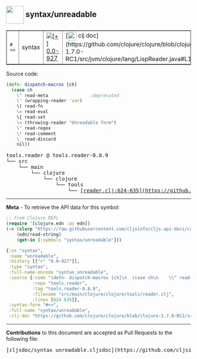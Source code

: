 ## <img width="48px" valign="middle" src="http://i.imgur.com/Hi20huC.png"> syntax/unreadable

 <table border="1">
<tr>
<td><samp>#<></samp></td>
<td>syntax</td>
<td><a href="https://github.com/cljsinfo/cljs-api-docs/tree/0.0-927"><img valign="middle" alt="[+] 0.0-927" src="https://img.shields.io/badge/+-0.0--927-lightgrey.svg"></a> </td>
<td>
[<img height="24px" valign="middle" src="http://i.imgur.com/1GjPKvB.png"> clj doc](https://github.com/clojure/clojure/blob/clojure-1.7.0-RC1/src/jvm/clojure/lang/LispReader.java#L115)
</td>
</tr>
</table>






Source code:

```clj
(defn- dispatch-macros [ch]
  (case ch
    \^ read-meta                ;deprecated
    \' (wrapping-reader 'var)
    \( read-fn
    \= read-eval
    \{ read-set
    \< (throwing-reader "Unreadable form")
    \" read-regex
    \! read-comment
    \_ read-discard
    nil))
```

 <pre>
tools.reader @ tools.reader-0.8.9
└── src
    └── main
        └── clojure
            └── clojure
                └── tools
                    └── <ins>[reader.clj:624-635](https://github.com/clojure/tools.reader/blob/tools.reader-0.8.9/src/main/clojure/clojure/tools/reader.clj#L624-L635)</ins>
</pre>


---

__Meta__ - To retrieve the API data for this symbol:

```clj
;; from Clojure REPL
(require '[clojure.edn :as edn])
(-> (slurp "https://raw.githubusercontent.com/cljsinfo/cljs-api-docs/catalog/cljs-api.edn")
    (edn/read-string)
    (get-in [:symbols "syntax/unreadable"]))
```

```clj
{:ns "syntax",
 :name "unreadable",
 :history [["+" "0.0-927"]],
 :type "syntax",
 :full-name-encode "syntax_unreadable",
 :source {:code "(defn- dispatch-macros [ch]\n  (case ch\n    \\^ read-meta                ;deprecated\n    \\' (wrapping-reader 'var)\n    \\( read-fn\n    \\= read-eval\n    \\{ read-set\n    \\< (throwing-reader \"Unreadable form\")\n    \\\" read-regex\n    \\! read-comment\n    \\_ read-discard\n    nil))",
          :repo "tools.reader",
          :tag "tools.reader-0.8.9",
          :filename "src/main/clojure/clojure/tools/reader.clj",
          :lines [624 635]},
 :syntax-form "#<>",
 :full-name "syntax/unreadable",
 :clj-doc "https://github.com/clojure/clojure/blob/clojure-1.7.0-RC1/src/jvm/clojure/lang/LispReader.java#L115"}

```

---

__Contributions__ to this document are accepted as Pull Requests to the following file:

 <pre>
[cljsdoc/syntax_unreadable.cljsdoc](https://github.com/cljsinfo/cljs-api-docs/blob/master/cljsdoc/syntax_unreadable.cljsdoc)
</pre>

